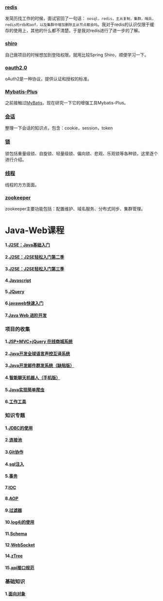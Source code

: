 ### [redis](docs/redis.md)

发简历找工作的时候，面试官回了一句话： ``nosql，redis，主从复制，集群，哨兵，redis的rdb和aof，以及集群中增加删除主从节点都会吗``。我对于redis的认识仅限于缓存的使用上，其他的什么都不清楚。于是我对redis进行了进一步的了解。  

### [shiro](docs/shiro.md)

自己做项目的时候想加到登陆权限，就用比较Spring Shiro，顺便学习一下。  

### [oauth2.0](docs/oauth2.md)

oAuth2是一种协议，提供认证和授权的标准。

### [Mybatis-Plus](docs/Mybatis-Plus.md)    

之前接触过[MyBatis](knowDoc/myBatis.md)，现在研究一下它的增强工具Mybatis-Plus。

### [会话](docs/session-token-cookie.md)

整理一下会话的知识点，包含：cookie，session，token

### [锁](docs/lock.md)   

锁包括重量级锁、自旋锁、轻量级锁、偏向锁、悲观、乐观锁等各种锁，这里逐个进行介绍。

### [线程](docs/thread.md)  

线程的方方面面。

### [zookeeper](docs/zookeeper.md)    

zookeeper主要功能包括：配置维护、域名服务、分布式同步、集群管理。





















# Java-Web课程

#### 1.[J2SE：Java基础入门](doc/J2SE.md)

#### 2.[J2SE：J2SE轻松入门第二季](doc/J2SE_2.md)

#### 3.[J2SE：J2SE轻松入门第三季](doc/J2SE_3.md)  

#### 4.[Javascript](doc/Javascript.md)  

#### 5.[JQuery](doc/JQuery.md)  

#### 6.[javaweb快速入门](doc/javaweb_ABC.md)    

#### 7.[Java Web 进阶开发](doc/javaweb_Advanced.md)  

### 项目的收集  

#### 1.[JSP+MVC+jQuery 在线商城系统](proDoc/OnlineMall.md)  

#### 2.[Java开发全球语言声控互译系统](proDoc/trans.md)  

#### 3.[Java开发邮件群发系统（缺陷版）](proDoc/Mass.md)  

#### 4.[智能聊天机器人（手机版）](proDoc/Robot.md)      

#### 5.[Java实现简单爬虫](proDoc/Crawler.md)     

#### 6.[工作工具](SourceCode\WorkTools)  

### 知识专题  

#### 1.[JDBC的使用](knowDoc/jdbc.md)    

#### 2.[连接池](knowDoc/connPool.md)   

#### 3.[Git协作](knowDoc/git.md)    

#### 4.[sql注入](knowDoc/injection.md)      

#### 5.[事务](knowDoc/transaction.md)       

#### 7.[IOC](knowDoc/ioc.md)      

#### 8.[AOP](knowDoc/aop.md)       

#### 9.[过滤器](knowDoc/interceptor.md)  

#### 10.[log4j的使用](knowDoc/log4j.md)   

#### 11.[Schema](knowDoc/Schema.md)   

#### 12.[WebSocket](knowDoc/WebSocket.md)   

#### 14.[zTree](knowDoc/zTree.md)  

#### 15.[api接口规范](doc/api.md)  





### 基础知识   

#### 1.[面向对象](base/oop.md)   


